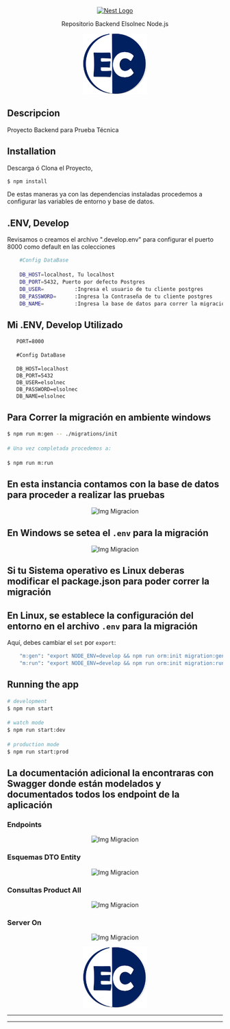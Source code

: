<p align="center">
  <a href="https://edwarcastillo.netlify.app/" target="blank"><img src="https://nestjs.com/img/logo-small.svg" width="200" alt="Nest Logo" /></a>
</p>
  <p align="center">Repositorio Backend Elsolnec Node.js</a> </p>
    <p align="center">
    <p align="center">
  <a href="https://edwarcastillo.netlify.app/" target="blank"><img src="https://raw.githubusercontent.com/edcastillob/Countries-ProyectoIndividual/main/client/src/assets/ec.png" width="150" alt="EDCastillo Logo" /></a>
</p>
</p>
 
## Descripcion

Proyecto Backend para Prueba Técnica  

## Installation
Descarga ó Clona el Proyecto, 
```bash
$ npm install
```
De estas maneras ya con las dependencias instaladas procedemos a configurar las variables de entorno y base de datos.

## .ENV, Develop
 Revisamos o creamos el archivo ".develop.env" para configurar el puerto 8000 como default en las colecciones
```bash
    #Config DataBase

    DB_HOST=localhost, Tu localhost
    DB_PORT=5432, Puerto por defecto Postgres
    DB_USER=          :Ingresa el usuario de tu cliente postgres 
    DB_PASSWORD=      :Ingresa la Contraseña de tu cliente postgres
    DB_NAME=          :Ingresa la base de datos para correr la migración
```
## Mi .ENV, Develop Utilizado
 ```
    PORT=8000

    #Config DataBase

    DB_HOST=localhost
    DB_PORT=5432
    DB_USER=elsolnec
    DB_PASSWORD=elsolnec
    DB_NAME=elsolnec
```
## Para Correr la migración en ambiente windows
 ```bash
$ npm run m:gen -- ./migrations/init

# Una vez completada procedemos a:

$ npm run m:run
```
## En esta instancia contamos con la base de datos para proceder a realizar las pruebas

<p align="center">
  <img src="https://res.cloudinary.com/prodelevatepf/image/upload/v1706714198/prodelevatepf/kxyq5bu3rtrpxjggk5pl.png" alt="Img Migracion" />
</p>


## En Windows se setea el `.env` para la migración

<p align="center">
  <img src="https://res.cloudinary.com/prodelevatepf/image/upload/v1706714852/prodelevatepf/mykurn0t7hugo2u2ndmj.png" alt="Img Migracion" />
</p>

## Si tu Sistema operativo es Linux deberas modificar el package.json para poder correr la migración
## En Linux, se establece la configuración del entorno en el archivo `.env` para la migración

Aquí, debes cambiar el `set` por `export`:

```bash
    "m:gen": "export NODE_ENV=develop && npm run orm:init migration:generate",
    "m:run": "export NODE_ENV=develop && npm run orm:init migration:run"
```

## Running the app

```bash
# development
$ npm run start

# watch mode
$ npm run start:dev

# production mode
$ npm run start:prod
```

## La documentación adicional la encontraras con Swagger donde están modelados y documentados todos los endpoint de la aplicación

### Endpoints
<p align="center">
  <img src="https://res.cloudinary.com/prodelevatepf/image/upload/v1706716249/prodelevatepf/ddneyv9fvjgxewjiuhr3.png" alt="Img Migracion" />
</p>

### Esquemas DTO Entity
<p align="center">
  <img src="https://res.cloudinary.com/prodelevatepf/image/upload/v1706716307/prodelevatepf/irrxzhvhjtv7p7jfzwjz.png" alt="Img Migracion" />
</p>

### Consultas Product All
<p align="center">
  <img src="https://res.cloudinary.com/prodelevatepf/image/upload/v1706716353/prodelevatepf/hj175ikkrdavkqglsb54.png" alt="Img Migracion" />
</p>

### Server On
<p align="center">
  <img src="https://res.cloudinary.com/prodelevatepf/image/upload/v1706716409/prodelevatepf/h9gox7tfelzbc7azrpdm.png" alt="Img Migracion" />
</p>

 <p align="center"></a> </p>
    <p align="center">
    <p align="center">
  <a href="https://edwarcastillo.netlify.app/" target="blank"><img src="https://raw.githubusercontent.com/edcastillob/Countries-ProyectoIndividual/main/client/src/assets/ec.png" width="150" alt="EDCastillo Logo" /></a>
</p>
<hr/>
<hr/>
